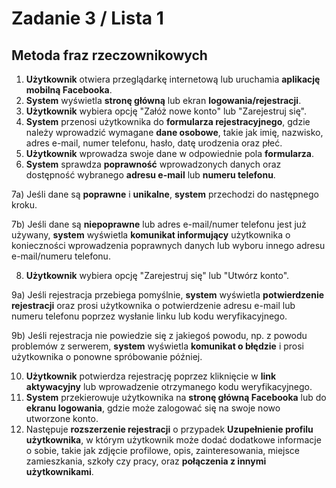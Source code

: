 # Zadanie 3 / Lista 1

## Metoda fraz rzeczownikowych

1) **Użytkownik** otwiera przeglądarkę internetową lub uruchamia **aplikację mobilną Facebooka**.
2) **System** wyświetla **stronę główną** lub ekran **logowania/rejestracji**.
3) **Użytkownik** wybiera opcję "Załóż nowe konto" lub "Zarejestruj się".
4) **System** przenosi użytkownika do **formularza rejestracyjnego**, gdzie należy wprowadzić wymagane **dane osobowe**, takie jak imię, nazwisko, adres e-mail, numer telefonu, hasło, datę urodzenia oraz płeć.
5) **Użytkownik** wprowadza swoje dane w odpowiednie pola **formularza**.
6) **System** sprawdza **poprawność** wprowadzonych danych oraz dostępność wybranego **adresu e-mail** lub **numeru telefonu**.

7a) Jeśli dane są **poprawne** i **unikalne**, **system** przechodzi do następnego kroku.

7b) Jeśli dane są **niepoprawne** lub adres e-mail/numer telefonu jest już używany, **system** wyświetla **komunikat informujący** użytkownika o konieczności wprowadzenia poprawnych danych lub wyboru innego adresu e-mail/numeru telefonu.

8) **Użytkownik** wybiera opcję "Zarejestruj się" lub "Utwórz konto".

9a) Jeśli rejestracja przebiega pomyślnie, **system** wyświetla **potwierdzenie rejestracji** oraz prosi użytkownika o potwierdzenie adresu e-mail lub numeru telefonu poprzez wysłanie linku lub kodu weryfikacyjnego.

9b) Jeśli rejestracja nie powiedzie się z jakiegoś powodu, np. z powodu problemów z serwerem, **system** wyświetla **komunikat o błędzie** i prosi użytkownika o ponowne spróbowanie później.

10)  **Użytkownik** potwierdza rejestrację poprzez kliknięcie w **link aktywacyjny** lub wprowadzenie otrzymanego kodu weryfikacyjnego.
11)  **System** przekierowuje użytkownika na **stronę główną Facebooka** lub do **ekranu logowania**, gdzie może zalogować się na swoje nowo utworzone konto.
12)  Następuje **rozszerzenie rejestracji** o przypadek **Uzupełnienie profilu użytkownika**, w którym użytkownik może dodać dodatkowe informacje o sobie, takie jak zdjęcie profilowe, opis, zainteresowania, miejsce zamieszkania, szkoły czy pracy, oraz **połączenia z innymi użytkownikami**.